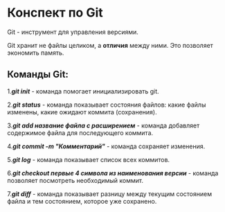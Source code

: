 # **Конспект по Git**

Git - инструмент для управления версиями. 

Git хранит не файлы целиком, а **отличия** между ними. Это позволяет экономить память. 

## Команды Git:

1._**git init**_ - команда помогает инициализировать git.

2._**git status**_ - команда показывает состояния файлов: какие файлы изменены, какие ожидают коммита (сохранения).

3._**git add название файла с расширением**_ - команда добавляет содержимое файла для последующего коммита. 

4._**git commit -m "Комментарий"**_ - команда сохраняет изменения. 

5._**git log**_ - команда показывает список всех коммитов. 

6._**git checkout первые 4 символа из наименования версии**_ - команда позволяет посмотреть необходимый коммит. 

7._**git diff**_ - команда показывает разницу между текущим состоянием файла и тем состоянием, которое уже сохранено.
